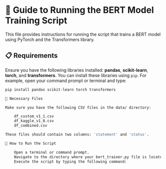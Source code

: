 # 🐍 Guide to Running the BERT Model Training Script

This file provides instructions for running the script that trains a BERT model using PyTorch and the Transformers library.

## 📋 Requirements

Ensure you have the following libraries installed: **pandas**, **scikit-learn**, **torch**, and **transformers**. You can install these libraries using `pip`. For example, open your command prompt or terminal and type:

```bash
pip install pandas scikit-learn torch transformers

📁 Necessary Files

Make sure you have the following CSV files in the data/ directory:

    df_custom_v1_1.csv
    df_kaggle_v1_0.csv
    df_combined.csv

These files should contain two columns: 'statement' and 'status'.

🚀 How to Run the Script

    Open a terminal or command prompt.
    Navigate to the directory where your bert_trainer.py file is located.
    Execute the script by typing the following command:
